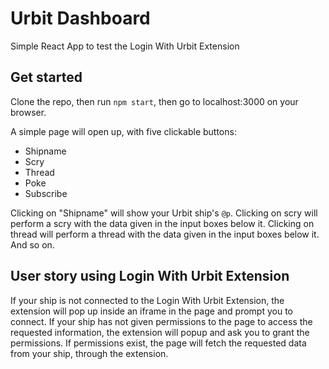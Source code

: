 # Urbit Dashboard

Simple React App to test the Login With Urbit Extension

## Get started
Clone the repo, then run `npm start`, then go to localhost:3000 on your browser.

A simple page will open up, with five clickable buttons:
- Shipname
- Scry
- Thread
- Poke
- Subscribe

Clicking on "Shipname" will show your Urbit ship's `@p`.
Clicking on scry will perform a scry with the data given in the input boxes below it.
Clicking on thread will perform a thread with the data given in the input boxes below it.
And so on.

## User story using Login With Urbit Extension
If your ship is not connected to the Login With Urbit Extension, the extension will pop up inside an iframe in the page and prompt you to connect.
If your ship has not given permissions to the page to access the requested information, the extension will popup and ask you to grant the permissions.
If permissions exist, the page will fetch the requested data from your ship, through the extension.

